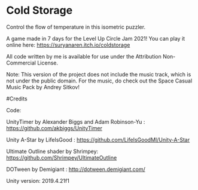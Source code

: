 # Cold Storage

Control the flow of temperature in this isometric puzzler. 

A game made in 7 days for the Level Up Circle Jam 2021! You can play it online here: https://suryanaren.itch.io/coldstorage

All code written by me is available for use under the Attribution Non-Commercial License. 

Note: This version of the project does not include the music track, which is not under the public domain. For the music, do check out the Space Casual Music Pack by Andrey Sitkov!


#Credits

Code:

UnityTimer by Alexander Biggs and Adam Robinson-Yu : https://github.com/akbiggs/UnityTimer

Unity A-Star by LifeIsGood : https://github.com/LifeIsGoodMI/Unity-A-Star

Ultimate Outline shader by Shrimpey: https://github.com/Shrimpey/UltimateOutline

DOTween by Demigiant : http://dotween.demigiant.com/


Unity version: 2019.4.21f1
